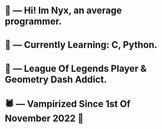 # 🪷 — Hi! Im Nyx, an average programmer.
# 🌊 — Currently Learning: C, Python.
# 🌳 — League Of Legends Player & Geometry Dash Addict.
# 🕷️ — Vampirized Since 1st Of November 2022 💜 
